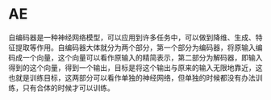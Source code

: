 # AE


自编码器是一种神经网络模型，可以应用到许多任务中，可以做到降维、生成、特征提取等作用。自编码器大体就分为两个部分，第一个部分为编码器，将原输入编码成一个向量，这个向量可以看作原输入的精简表示，第二部分为解码器，即输入得到的这个向量，得到一个输出，目标是将这个输出与原来的输入无限地靠近，这也就是训练目标，这两部分可以看作单独的神经网络，但单独的时候都没有办法训练，只有合体的时候才可以训练。
